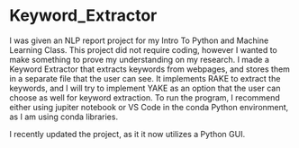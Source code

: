 # Keyword_Extractor
I was given an NLP report project for my Intro To Python and Machine Learning Class. This project did not require coding, however I wanted to make something to prove my understanding on my research. I made a Keyword Extractor that extracts keywords from webpages, and stores them in a separate file that the user can see.
It implements RAKE to extract the keywords, and I will try to implement YAKE as an option that the user can choose as well for keyword extraction.
To run the program, I recommend either using jupiter notebook or VS Code in the conda Python environment, as I am using conda libraries. 

I recently updated the project, as it it now utilizes a Python GUI. 

